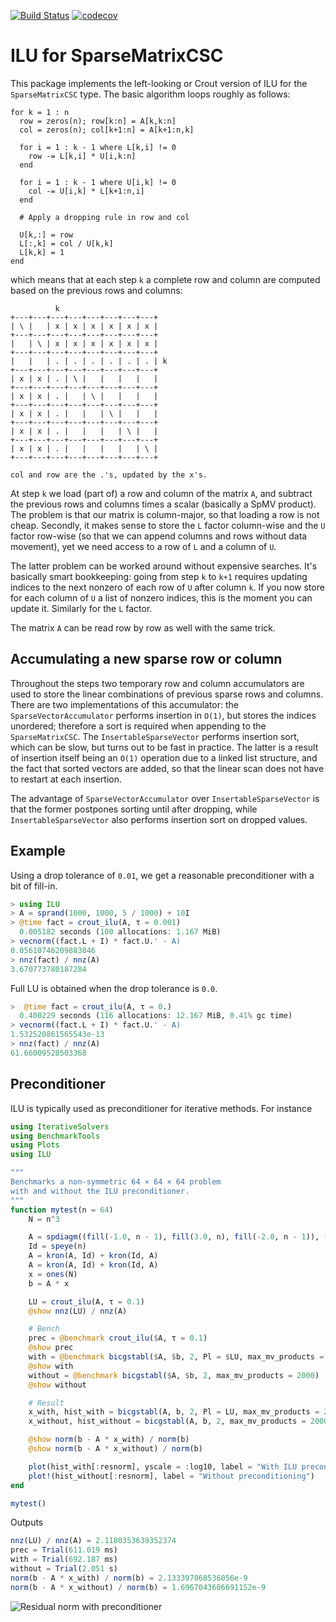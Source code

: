 [![Build Status](https://travis-ci.org/haampie/ILU.jl.svg?branch=master)](https://travis-ci.org/haampie/ILU.jl) [![codecov](https://codecov.io/gh/haampie/ILU.jl/branch/master/graph/badge.svg)](https://codecov.io/gh/haampie/ILU.jl)

# ILU for SparseMatrixCSC

This package implements the left-looking or Crout version of ILU for the `SparseMatrixCSC` type. The basic algorithm loops roughly as follows:

```
for k = 1 : n
  row = zeros(n); row[k:n] = A[k,k:n]
  col = zeros(n); col[k+1:n] = A[k+1:n,k]

  for i = 1 : k - 1 where L[k,i] != 0
    row -= L[k,i] * U[i,k:n]
  end

  for i = 1 : k - 1 where U[i,k] != 0
    col -= U[i,k] * L[k+1:n,i]
  end

  # Apply a dropping rule in row and col

  U[k,:] = row
  L[:,k] = col / U[k,k]
  L[k,k] = 1
end
```

which means that at each step `k` a complete row and column are computed based on the previous rows and columns:

```
          k
+---+---+---+---+---+---+---+---+
| \ |   | x | x | x | x | x | x |
+---+---+---+---+---+---+---+---+
|   | \ | x | x | x | x | x | x |
+---+---+---+---+---+---+---+---+
|   |   | . | . | . | . | . | . | k
+---+---+---+---+---+---+---+---+
| x | x | . | \ |   |   |   |   |
+---+---+---+---+---+---+---+---+
| x | x | . |   | \ |   |   |   |
+---+---+---+---+---+---+---+---+
| x | x | . |   |   | \ |   |   |
+---+---+---+---+---+---+---+---+
| x | x | . |   |   |   | \ |   |
+---+---+---+---+---+---+---+---+
| x | x | . |   |   |   |   | \ |
+---+---+---+---+---+---+---+---+

col and row are the .'s, updated by the x's.
```

At step `k` we load (part of) a row and column of the matrix `A`, and subtract the previous rows and columns times a scalar (basically a SpMV product). The problem is that our matrix is column-major, so that loading a row is not cheap. Secondly, it makes sense to store the `L` factor column-wise and the `U` factor row-wise (so that we can append columns and rows without data movement), yet we need access to a row of `L` and a column of `U`.

The latter problem can be worked around without expensive searches. It's basically smart bookkeeping: going from step `k` to `k+1` requires updating indices to the next nonzero of each row of `U` after column `k`. If you now store for each column of `U` a list of nonzero indices, this is the moment you can update it. Similarly for the `L` factor.

The matrix `A` can be read row by row as well with the same trick.

## Accumulating a new sparse row or column
Throughout the steps two temporary row and column accumulators are used to store the linear combinations of previous sparse rows and columns. There are two implementations of this accumulator: the `SparseVectorAccumulator` performs insertion in `O(1)`, but stores the indices unordered; therefore a sort is required when appending to the `SparseMatrixCSC`. The `InsertableSparseVector` performs insertion sort, which can be slow, but turns out to be fast in practice. The latter is a result of insertion itself being an `O(1)` operation due to a linked list structure, and the fact that sorted vectors are added, so that the linear scan does not have to restart at each insertion.

The advantage of `SparseVectorAccumulator` over `InsertableSparseVector` is that the former postpones sorting until after dropping, while `InsertableSparseVector` also performs insertion sort on dropped values.

## Example

Using a drop tolerance of `0.01`, we get a reasonable preconditioner with a bit of fill-in.

```julia
> using ILU
> A = sprand(1000, 1000, 5 / 1000) + 10I
> @time fact = crout_ilu(A, τ = 0.001)
  0.005182 seconds (100 allocations: 1.167 MiB)
> vecnorm((fact.L + I) * fact.U.' - A)
0.05610746209883846
> nnz(fact) / nnz(A)
3.670773780187284
```

Full LU is obtained when the drop tolerance is `0.0`.

```julia
>  @time fact = crout_ilu(A, τ = 0.)
  0.400229 seconds (116 allocations: 12.167 MiB, 0.41% gc time)
> vecnorm((fact.L + I) * fact.U.' - A)
1.532520861565543e-13
> nnz(fact) / nnz(A)
61.66009528503368
```

## Preconditioner
ILU is typically used as preconditioner for iterative methods. For instance

```julia
using IterativeSolvers
using BenchmarkTools
using Plots
using ILU

"""
Benchmarks a non-symmetric 64 × 64 × 64 problem
with and without the ILU preconditioner.
"""
function mytest(n = 64)
    N = n^3

    A = spdiagm((fill(-1.0, n - 1), fill(3.0, n), fill(-2.0, n - 1)), (-1, 0, 1))
    Id = speye(n)
    A = kron(A, Id) + kron(Id, A)
    A = kron(A, Id) + kron(Id, A)
    x = ones(N)
    b = A * x

    LU = crout_ilu(A, τ = 0.1)
    @show nnz(LU) / nnz(A)

    # Bench
    prec = @benchmark crout_ilu($A, τ = 0.1)
    @show prec
    with = @benchmark bicgstabl($A, $b, 2, Pl = $LU, max_mv_products = 2000)
    @show with
    without = @benchmark bicgstabl($A, $b, 2, max_mv_products = 2000)
    @show without

    # Result
    x_with, hist_with = bicgstabl(A, b, 2, Pl = LU, max_mv_products = 2000, log = true)
    x_without, hist_without = bicgstabl(A, b, 2, max_mv_products = 2000, log = true)

    @show norm(b - A * x_with) / norm(b) 
    @show norm(b - A * x_without) / norm(b)

    plot(hist_with[:resnorm], yscale = :log10, label = "With ILU preconditioning", xlabel = "Iteration", ylabel = "Residual norm (preconditioned)")
    plot!(hist_without[:resnorm], label = "Without preconditioning")
end

mytest()
```

Outputs

```julia
nnz(LU) / nnz(A) = 2.1180353639352374
prec = Trial(611.019 ms)
with = Trial(692.187 ms)
without = Trial(2.051 s)
norm(b - A * x_with) / norm(b) = 2.133397068536056e-9
norm(b - A * x_without) / norm(b) = 1.6967043606691152e-9
```

![Residual norm with preconditioner](https://haampie.github.io/ILU.jl/residual2.png)